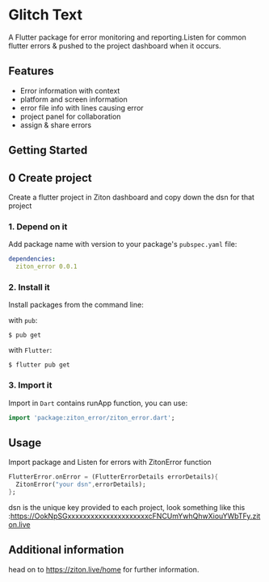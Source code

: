 # Glitch Text
A Flutter package for error monitoring and reporting.Listen for common flutter errors & pushed to the project dashboard when it occurs.



## Features
* Error information with context
* platform and screen information
* error file info with lines causing error 
* project panel for collaboration 
* assign & share errors  

## Getting Started

## 0 Create project
Create a flutter project in Ziton dashboard and copy down the dsn for that project

### 1. Depend on it
Add package name with version to your package's `pubspec.yaml` file:

```yaml
dependencies:
  ziton_error 0.0.1
```

### 2. Install it

Install packages from the command line:

with `pub`:

```
$ pub get
```

with `Flutter`:

```
$ flutter pub get
```

### 3. Import it

Import in `Dart` contains runApp function, you can use:

```dart
import 'package:ziton_error/ziton_error.dart';
```


## Usage

Import package and Listen for errors with ZitonError function

```dart
FlutterError.onError = (FlutterErrorDetails errorDetails){
  ZitonError("your dsn",errorDetails);
};
```

dsn is the unique key provided to each project, look something like this :https://OokNpSGxxxxxxxxxxxxxxxxxxxxxcFNCUmYwhQhwXiouYWbTFy.ziton.live


## Additional information

head on to https://ziton.live/home for further information.